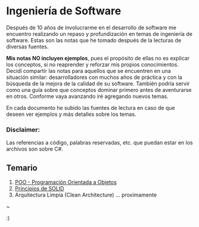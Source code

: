 # Ingeniería de Software

Después de 10 años de involucrarme en el desarrollo de software me encuentro realizando un repaso y profundización en temas de ingeniería de software. Estas son las notas que he tomado después de la lecturas de diversas fuentes.

**Mis notas NO incluyen ejemplos**, pues el propósito de ellas no es explicar los conceptos, si no reaprender y reforzar mis propios conocimientos. Decidí compartir las notas para aquellos que se encuentren en una situación similar: desarrolladores con muchos años de práctica y con la búsqueda de la mejora de la calidad de su software. También podría servir como una guía sobre que conceptos dominar primero antes de aventurarse en otros. Conforme vaya avanzando iré agregando nuevos temas.

En cada documento he subido las fuentes de lectura en caso de que deseen ver ejemplos y más detalles sobre los temas.

### Disclaimer:
Las referencias a código, palabras reservadas, etc. que puedan estar en los archivos son sobre C#.

## Temario
1. [POO - Programación Orientada a Objetos](https://github.com/luzyrawr/learning/blob/master/POO%20-%20Programaci%C3%B3n%20Orientada%20a%20Objetos.pdf)
2. [Principios de SOLID](https://github.com/luzyrawr/learning/blob/master/Principios%20de%20SOLID.pdf)
3. Arquitectura Limpia (Clean Architecture) ... proximamente

~

:)
